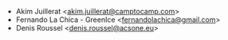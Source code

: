 - Akim Juillerat \<<akim.juillerat@camptocamp.com>\>
- Fernando La Chica - GreenIce \<<fernandolachica@gmail.com>\>
- Denis Roussel \<<denis.roussel@acsone.eu>\>
